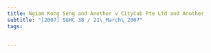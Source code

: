 ```yaml
---
title: Ngiam Kong Seng and Another v CityCab Pte Ltd and Another 
subtitle: "[2007] SGHC 38 / 21\_March\_2007"
tags:


---
```


